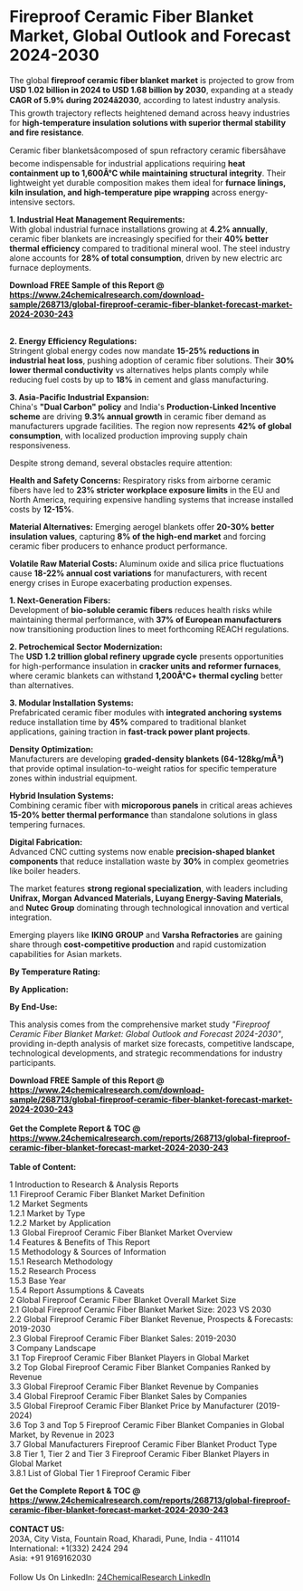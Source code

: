 <h1>Fireproof Ceramic Fiber Blanket Market, Global Outlook and Forecast 2024-2030</h1><p>The global <strong>fireproof ceramic fiber blanket market</strong> is projected to grow from <strong>USD 1.02 billion in 2024 to USD 1.68 billion by 2030</strong>, expanding at a steady <strong>CAGR of 5.9% during 2024â2030</strong>, according to latest industry analysis. This growth trajectory reflects heightened demand across heavy industries for <strong>high-temperature insulation solutions with superior thermal stability and fire resistance</strong>.</p><p>Ceramic fiber blanketsâcomposed of spun refractory ceramic fibersâhave become indispensable for industrial applications requiring <strong>heat containment up to 1,600Â°C while maintaining structural integrity</strong>. Their lightweight yet durable composition makes them ideal for <strong>furnace linings, kiln insulation, and high-temperature pipe wrapping</strong> across energy-intensive sectors.</p><p><strong>1. Industrial Heat Management Requirements:</strong><br>
With global industrial furnace installations growing at <strong>4.2% annually</strong>, ceramic fiber blankets are increasingly specified for their <strong>40% better thermal efficiency</strong> compared to traditional mineral wool. The steel industry alone accounts for <strong>28% of total consumption</strong>, driven by new electric arc furnace deployments.</p><div><b>Download FREE Sample of this Report @ 
            <a href="https://www.24chemicalresearch.com/download-sample/268713/global-fireproof-ceramic-fiber-blanket-forecast-market-2024-2030-243">
            https://www.24chemicalresearch.com/download-sample/268713/global-fireproof-ceramic-fiber-blanket-forecast-market-2024-2030-243</a></b></div><br><p><strong>2. Energy Efficiency Regulations:</strong><br>
Stringent global energy codes now mandate <strong>15-25% reductions in industrial heat loss</strong>, pushing adoption of ceramic fiber solutions. Their <strong>30% lower thermal conductivity</strong> vs alternatives helps plants comply while reducing fuel costs by up to <strong>18%</strong> in cement and glass manufacturing.</p><p><strong>3. Asia-Pacific Industrial Expansion:</strong><br>
China's <strong>"Dual Carbon" policy</strong> and India's <strong>Production-Linked Incentive scheme</strong> are driving <strong>9.3% annual growth</strong> in ceramic fiber demand as manufacturers upgrade facilities. The region now represents <strong>42% of global consumption</strong>, with localized production improving supply chain responsiveness.</p><p>Despite strong demand, several obstacles require attention:</p><p><strong>Health and Safety Concerns:</strong> Respiratory risks from airborne ceramic fibers have led to <strong>23% stricter workplace exposure limits</strong> in the EU and North America, requiring expensive handling systems that increase installed costs by <strong>12-15%</strong>.</p><p><strong>Material Alternatives:</strong> Emerging aerogel blankets offer <strong>20-30% better insulation values</strong>, capturing <strong>8% of the high-end market</strong> and forcing ceramic fiber producers to enhance product performance.</p><p><strong>Volatile Raw Material Costs:</strong> Aluminum oxide and silica price fluctuations cause <strong>18-22% annual cost variations</strong> for manufacturers, with recent energy crises in Europe exacerbating production expenses.</p><p><strong>1. Next-Generation Fibers:</strong><br>
Development of <strong>bio-soluble ceramic fibers</strong> reduces health risks while maintaining thermal performance, with <strong>37% of European manufacturers</strong> now transitioning production lines to meet forthcoming REACH regulations.</p><p><strong>2. Petrochemical Sector Modernization:</strong><br>
The <strong>USD 1.2 trillion global refinery upgrade cycle</strong> presents opportunities for high-performance insulation in <strong>cracker units and reformer furnaces</strong>, where ceramic blankets can withstand <strong>1,200Â°C+ thermal cycling</strong> better than alternatives.</p><p><strong>3. Modular Installation Systems:</strong><br>
Prefabricated ceramic fiber modules with <strong>integrated anchoring systems</strong> reduce installation time by <strong>45%</strong> compared to traditional blanket applications, gaining traction in <strong>fast-track power plant projects</strong>.</p><p><strong>Density Optimization:</strong><br>
	Manufacturers are developing <strong>graded-density blankets (64-128kg/mÂ³)</strong> that provide optimal insulation-to-weight ratios for specific temperature zones within industrial equipment.</p><p><strong>Hybrid Insulation Systems:</strong><br>
	Combining ceramic fiber with <strong>microporous panels</strong> in critical areas achieves <strong>15-20% better thermal performance</strong> than standalone solutions in glass tempering furnaces.</p><p><strong>Digital Fabrication:</strong><br>
	Advanced CNC cutting systems now enable <strong>precision-shaped blanket components</strong> that reduce installation waste by <strong>30%</strong> in complex geometries like boiler headers.</p><p>The market features <strong>strong regional specialization</strong>, with leaders including <strong>Unifrax, Morgan Advanced Materials, Luyang Energy-Saving Materials</strong>, and <strong>Nutec Group</strong> dominating through technological innovation and vertical integration.</p><p>Emerging players like <strong>IKING GROUP</strong> and <strong>Varsha Refractories</strong> are gaining share through <strong>cost-competitive production</strong> and rapid customization capabilities for Asian markets.</p><p><strong>By Temperature Rating:</strong></p><p><strong>By Application:</strong></p><p><strong>By End-Use:</strong></p><p>This analysis comes from the comprehensive market study <em>"Fireproof Ceramic Fiber Blanket Market: Global Outlook and Forecast 2024-2030"</em>, providing in-depth analysis of market size forecasts, competitive landscape, technological developments, and strategic recommendations for industry participants.</p><div><b>Download FREE Sample of this Report @ 
            <a href="https://www.24chemicalresearch.com/download-sample/268713/global-fireproof-ceramic-fiber-blanket-forecast-market-2024-2030-243">
            https://www.24chemicalresearch.com/download-sample/268713/global-fireproof-ceramic-fiber-blanket-forecast-market-2024-2030-243</a></b></div><br><div><b>Get the Complete Report & TOC @ 
            <a href="https://www.24chemicalresearch.com/reports/268713/global-fireproof-ceramic-fiber-blanket-forecast-market-2024-2030-243">
            https://www.24chemicalresearch.com/reports/268713/global-fireproof-ceramic-fiber-blanket-forecast-market-2024-2030-243</a></b></div><br>
            <b>Table of Content:</b><p>1 Introduction to Research & Analysis Reports<br />
    1.1 Fireproof Ceramic Fiber Blanket Market Definition<br />
    1.2 Market Segments<br />
        1.2.1 Market by Type<br />
        1.2.2 Market by Application<br />
    1.3 Global Fireproof Ceramic Fiber Blanket Market Overview<br />
    1.4 Features & Benefits of This Report<br />
    1.5 Methodology & Sources of Information<br />
        1.5.1 Research Methodology<br />
        1.5.2 Research Process<br />
        1.5.3 Base Year<br />
        1.5.4 Report Assumptions & Caveats<br />
2 Global Fireproof Ceramic Fiber Blanket Overall Market Size<br />
    2.1 Global Fireproof Ceramic Fiber Blanket Market Size: 2023 VS 2030<br />
    2.2 Global Fireproof Ceramic Fiber Blanket Revenue, Prospects & Forecasts: 2019-2030<br />
    2.3 Global Fireproof Ceramic Fiber Blanket Sales: 2019-2030<br />
3 Company Landscape<br />
    3.1 Top Fireproof Ceramic Fiber Blanket Players in Global Market<br />
    3.2 Top Global Fireproof Ceramic Fiber Blanket Companies Ranked by Revenue<br />
    3.3 Global Fireproof Ceramic Fiber Blanket Revenue by Companies<br />
    3.4 Global Fireproof Ceramic Fiber Blanket Sales by Companies<br />
    3.5 Global Fireproof Ceramic Fiber Blanket Price by Manufacturer (2019-2024)<br />
    3.6 Top 3 and Top 5 Fireproof Ceramic Fiber Blanket Companies in Global Market, by Revenue in 2023<br />
    3.7 Global Manufacturers Fireproof Ceramic Fiber Blanket Product Type<br />
    3.8 Tier 1, Tier 2 and Tier 3 Fireproof Ceramic Fiber Blanket Players in Global Market<br />
        3.8.1 List of Global Tier 1 Fireproof Ceramic Fiber </p><div><b>Get the Complete Report & TOC @ 
            <a href="https://www.24chemicalresearch.com/reports/268713/global-fireproof-ceramic-fiber-blanket-forecast-market-2024-2030-243">
            https://www.24chemicalresearch.com/reports/268713/global-fireproof-ceramic-fiber-blanket-forecast-market-2024-2030-243</a></b></div><br><b>CONTACT US:</b><br>
            203A, City Vista, Fountain Road, Kharadi, Pune, India - 411014<br>
            International: +1(332) 2424 294<br>
            Asia: +91 9169162030 <br><br>
            Follow Us On LinkedIn: <a href="https://www.linkedin.com/company/24chemicalresearch/">24ChemicalResearch LinkedIn</a>